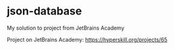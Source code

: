 # json-database

My solution to project from JetBrains Academy

Project on JetBrains Academy: https://hyperskill.org/projects/65
